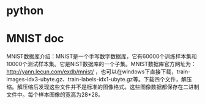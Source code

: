 # python

# MNIST doc
MNIST数据库介绍：MNIST是一个手写数字数据库，它有60000个训练样本集和10000个测试样本集。它是NIST数据库的一个子集。MNIST数据库官方网址为：http://yann.lecun.com/exdb/mnist/ ，也可以在windows下直接下载，train-images-idx3-ubyte.gz、train-labels-idx1-ubyte.gz等。下载四个文件，解压缩。解压缩后发现这些文件并不是标准的图像格式。这些图像数据都保存在二进制文件中。每个样本图像的宽高为28*28。
